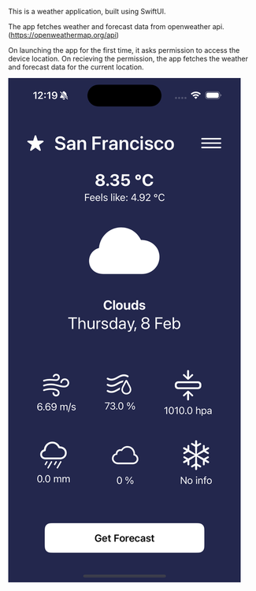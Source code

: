 This is a weather application, built using SwiftUI.

The app fetches weather and forecast data from openweather api. (https://openweathermap.org/api)

On launching the app for the first time, it asks permission to access the device location. On recieving the permission, the app fetches the weather and forecast data for the current location.

![First screen](screenshots/First-screen.png)

